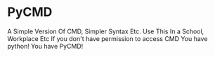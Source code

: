 # PyCMD
A Simple Version Of CMD, Simpler Syntax Etc.
Use This In a School, Workplace Etc
If you don't have permission to access CMD
You have python! You have PyCMD!
